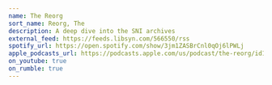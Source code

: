 ```yaml
---
name: The Reorg
sort_name: Reorg, The
description: A deep dive into the SNI archives
external_feed: https://feeds.libsyn.com/566550/rss
spotify_url: https://open.spotify.com/show/3jm1ZASBrCnl0qOj6lPWLj
apple_podcasts_url: https://podcasts.apple.com/us/podcast/the-reorg/id1795247057
on_youtube: true
on_rumble: true
---
```

